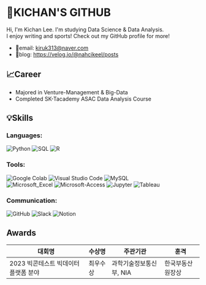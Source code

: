 # 👋KICHAN'S GITHUB 

Hi, I'm Kichan Lee. I'm studying Data Science & Data Analysis.  
I enjoy writing and sports! Check out my GitHub profile for more!

- 📧email: kiruk313@naver.com
- 📝blog: https://velog.io/@nahcikeel/posts

## 📈Career
- Majored in Venture-Management & Big-Data
- Completed SK-Tacademy ASAC Data Analysis Course
 
## 💡Skills
### Languages:
![Python](https://img.shields.io/badge/Python-14354C?style=for-the-badge&logo=python&logoColor=white)
![SQL](https://img.shields.io/badge/SQL-000000?style=for-the-badge&logo=sql&logoColor=white)
![R](https://img.shields.io/badge/R-276DC3?style=for-the-badge&logo=r&logoColor=white)

### Tools:
![Google Colab](https://img.shields.io/badge/Google_Colab-yellow?style=for-the-badge&logo=google-colab&logoColor=white)
![Visual Studio Code](https://img.shields.io/badge/Visual_Studio_Code-007ACC?style=for-the-badge&logo=visual-studio-code&logoColor=white)
![MySQL](https://img.shields.io/badge/MySQL-00000F?style=for-the-badge&logo=mysql&logoColor=white) <br>
![Microsoft_Excel](https://img.shields.io/badge/Microsoft_Excel-217346?style=for-the-badge&logo=microsoft-excel&logoColor=white)
![Microsoft-Access](https://img.shields.io/badge/Microsoft_Access-A4373A?style=for-the-badge&logo=microsoft-access&logoColor=white)
![Jupyter](https://img.shields.io/badge/Jupyter-red?style=for-the-badge&logo=jupyter&logoColor=white)
![Tableau](https://img.shields.io/badge/Tableau-E97627?style=for-the-badge&logo=tableau&logoColor=white)

### Communication:
![GitHub](https://img.shields.io/badge/GitHub-181717?style=for-the-badge&logo=github&logoColor=white)
![Slack](https://img.shields.io/badge/Slack-4A154B?style=for-the-badge&logo=slack&logoColor=white)
![Notion](https://img.shields.io/badge/Notion-000000?style=for-the-badge&logo=notion&logoColor=white)

## Awards
| 대회명                                             | 수상명   | 주관기관                   | 훈격               |
|-------------------------------------------------|---------|--------------------------|-------------------|
| 2023 빅콘테스트 빅데이터 플랫폼 분야          | 최우수상 | 과학기술정보통신부, NIA  | 한국부동산원장상   |
